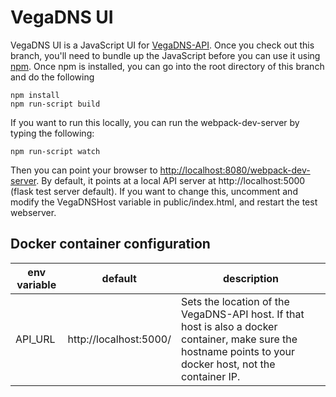 # VegaDNS UI

VegaDNS UI is a JavaScript UI for [VegaDNS-API](https://github.com/shupp/VegaDNS-API).  Once you check out this branch, you'll need to bundle up the JavaScript before you can use it using [npm](https://www.npmjs.com).  Once npm is installed, you can go into the root directory of this branch and do the following

```
npm install
npm run-script build
```

If you want to run this locally, you can run the webpack-dev-server by typing the following:

```
npm run-script watch
```

Then you can point your browser to [http://localhost:8080/webpack-dev-server](http://localhost:8080/webpack-dev-server).  By default, it points at a local API server at http://localhost:5000 (flask test server default).  If you want to change this, uncomment and modify the VegaDNSHost variable in public/index.html, and restart the test webserver.

## Docker container configuration

| env variable | default | description |
| - | - | - |
| API_URL | http<i></i>://localhost:5000/ | Sets the location of the VegaDNS-API host. If that host is also a docker container, make sure the hostname points to your docker host, not the container IP.|
